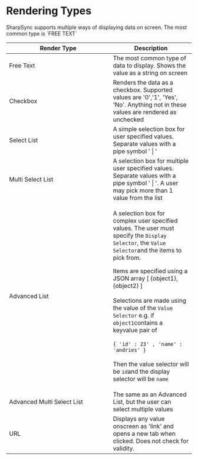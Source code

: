 # Rendering Types

SharpSync supports multiple ways of displaying data on screen. The most common type is \`FREE TEXT\`



<table><thead><tr><th width="266">Render Type</th><th>Description</th></tr></thead><tbody><tr><td>Free Text</td><td>The most common type of data to display. Shows the value as a string on screen</td></tr><tr><td>Checkbox</td><td>Renders the data as a checkbox. Supported values are '0','1', 'Yes', 'No'. Anything not in these values are rendered as unchecked</td></tr><tr><td>Select List</td><td>A simple selection box for user specified values. Separate values with a pipe symbol ' | '</td></tr><tr><td>Multi Select List</td><td>A selection box for multiple user specified values. Separate values with a pipe symbol ' | '. A user may pick more than 1 value from the list</td></tr><tr><td>Advanced List</td><td><p>A selection box for complex user specified values.  The user must specify the <code>Display Selector</code>, the <code>Value Selector</code>and the items to pick from.</p><p></p><p>Items are specified using a JSON array [ {object1}, {object2} ]<br><br>Selections are made using the value of the <code>Value Selector</code> e.g. if <code>object1</code>contains a keyvalue pair of  <br><br><code>{ 'id' : 23' , 'name' : 'andries' }</code><br><br>Then the value selector will be <code>id</code>and the display selector will be <code>name</code> </p></td></tr><tr><td>Advanced Multi Select List</td><td>The same as an Advanced List, but the user can select multiple values</td></tr><tr><td>URL</td><td>Displays any value onscreen as 'link' and opens a new tab when clicked. Does not check for validity.</td></tr></tbody></table>

